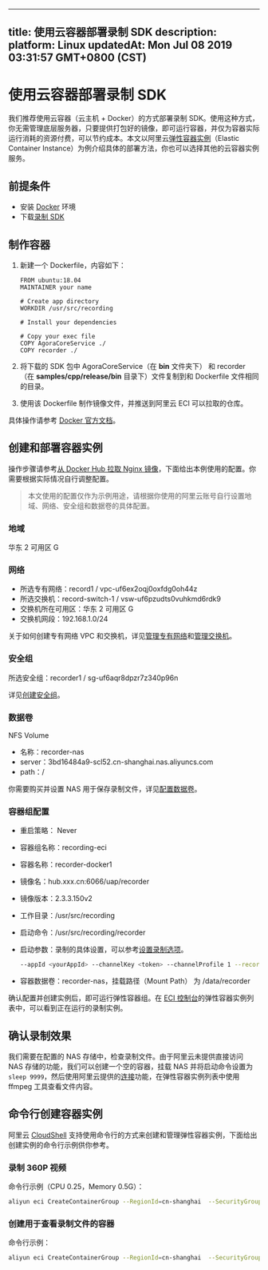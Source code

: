 
---
title: 使用云容器部署录制 SDK
description: 
platform: Linux
updatedAt: Mon Jul 08 2019 03:31:57 GMT+0800 (CST)
---
# 使用云容器部署录制 SDK
我们推荐使用云容器（云主机 + Docker）的方式部署录制 SDK。使用这种方式，你无需管理底层服务器，只要提供打包好的镜像，即可运行容器，并仅为容器实际运行消耗的资源付费，可以节约成本。本文以阿里云[弹性容器实例](https://help.aliyun.com/product/87486.html)（Elastic Container Instance）为例介绍具体的部署方法，你也可以选择其他的云容器实例服务。

## 前提条件

- 安装 [Docker](https://docs.docker.com/install/) 环境
- 下载[录制 SDK](http://download.agora.io/sdk/release/Agora_Recording_SDK_for_Linux_v2_3_3_FULL.tar.gz)

## 制作容器

1. 新建一个 Dockerfile，内容如下：

   ```
   FROM ubuntu:18.04
   MAINTAINER your name
   
   # Create app directory
   WORKDIR /usr/src/recording
   
   # Install your dependencies
   
   # Copy your exec file
   COPY AgoraCoreService ./
   COPY recorder ./
   ```

2. 将下载的 SDK 包中 AgoraCoreService（在 **bin** 文件夹下） 和 recorder （在 **samples/cpp/release/bin** 目录下）文件复制到和 Dockerfile 文件相同的目录。

3. 使用该 Dockerfile 制作镜像文件，并推送到阿里云 ECI 可以拉取的仓库。

具体操作请参考 [Docker 官方文档](https://docs.docker.com/get-started/)。

## 创建和部署容器实例

操作步骤请参考[从 Docker Hub 拉取 Nginx 镜像](https://help.aliyun.com/document_detail/119093.html)，下面给出本例使用的配置。你需要根据实际情况自行调整配置。

> 本文使用的配置仅作为示例用途，请根据你使用的阿里云账号自行设置地域、网络、安全组和数据卷的具体配置。

### 地域

华东 2 可用区 G

### 网络

- 所选专有网络：record1 / vpc-uf6ex2oqj0oxfdg0oh44z
- 所选交换机：record-switch-1 / vsw-uf6pzudts0vuhkmd6rdk9
- 交换机所在可用区：华东 2 可用区 G
- 交换机网段：192.168.1.0/24

关于如何创建专有网络 VPC 和交换机，详见[管理专有网络](https://help.aliyun.com/document_detail/65398.html)和[管理交换机](https://help.aliyun.com/document_detail/65387.html)。

### 安全组

所选安全组：recorder1 / sg-uf6aqr8dpzr7z340p96n

详见[创建安全组](https://help.aliyun.com/document_detail/25468.html)。

### 数据卷

NFS Volume

- 名称：recorder-nas
- server：3bd16484a9-scl52.cn-shanghai.nas.aliyuncs.com
- path：/

你需要购买并设置 NAS 用于保存录制文件，详见[配置数据卷](https://help.aliyun.com/document_detail/90672.html)。

### 容器组配置

- 重启策略： Never

- 容器组名称：recording-eci

- 容器名称：recorder-docker1

- 镜像名：hub.xxx.cn:6066/uap/recorder

- 镜像版本：2.3.3.150v2

- 工作目录：/usr/src/recording

- 启动命令：/usr/src/recording/recorder

- 启动参数：录制的具体设置，可以参考[设置录制选项](https://docs.agora.io/cn/Recording/recording_cmd_cpp?platform=Linux%20CPP#设置录制选项)。

  ```bash
  --appId <yourAppId> --channelKey <token> --channelProfile 1 --recordFileRootDir /data/recorder --channel demo --uid 666 --appliteDir /usr/src/recording --idle 30 --lowUdpPort 40000 --highUdpPort 41004 --isMixingEnabled 1 --mixedVideoAudio 2
  ```

- 容器数据卷：recorder-nas，挂载路径（Mount Path） 为 /data/recorder

确认配置并创建实例后，即可运行弹性容器组。在 [ECI 控制台](https://eci.console.aliyun.com/)的弹性容器实例列表中，可以看到正在运行的录制实例。

## 确认录制效果

我们需要在配置的 NAS 存储中，检查录制文件。由于阿里云未提供直接访问 NAS 存储的功能，我们可以创建一个空的容器，挂载 NAS 并将启动命令设置为 `sleep 9999`，然后使用阿里云提供的[连接](https://help.aliyun.com/document_detail/119176.html)功能，在弹性容器实例列表中使用 ffmpeg 工具查看文件内容。

## 命令行创建容器实例

阿里云 [CloudShell](https://help.aliyun.com/document_detail/101356.html) 支持使用命令行的方式来创建和管理弹性容器实例，下面给出创建实例的命令行示例供你参考。

### 录制 360P 视频

命令行示例（CPU 0.25，Memory 0.5G）：

```bash
aliyun eci CreateContainerGroup --RegionId=cn-shanghai  --SecurityGroupId=sg-uf6aqr8dpzr7z340p96n --VSwitchId=vsw-uf6pzudts0vuhkmd6rdk9 --Volume.1.Name=recorder-nas --Volume.1.Type=NFSVolume --Volume.1.NFSVolume.Path=/ --Volume.1.NFSVolume.Server=3bd16484a9-scl52.cn-shanghai.nas.aliyuncs.com --Volume.1.NFSVolume.ReadOnly=False --ContainerGroupName=recording-eci1 --RestartPolicy=Never --Container.1.Image=hub.xxx.cn:6066/uap/recorder --Container.1.Name=recorder-docker1 --Container.1.Cpu=0.25 --Container.1.Memory=0.5 --Container.1.ImagePullPolicy=Always --Container.1.WorkingDir=/usr/src/recording --Container.1.Command.1=/usr/src/recording/recorder --Container.1.VolumeMount.1.Name=recorder-nas --Container.1.VolumeMount.1.MountPath=/data/recorder --Container.1.VolumeMount.1.ReadOnly=False --Container.1.Arg.1=—appId=<yourAppId> --Container.1.Arg.2=—channelKey=<token> --Container.1.Arg.3=--channelProfile=1 --Container.1.Arg.4=--recordFileRootDir=/data/recorder --Container.1.Arg.5=—channel=demo --Container.1.Arg.6=--uid=3600205 --Container.1.Arg.7=--appliteDir=/usr/src/recording --Container.1.Arg.8=--lowUdpPort=40000 --Container.1.Arg.9=--highUdpPort=41004 --Container.1.Arg.10=--isMixingEnabled=1 --Container.1.Arg.11=--mixedVideoAudio=2 --Container.1.Arg.12=--idle=15
```

### 创建用于查看录制文件的容器

命令行示例：

```bash
aliyun eci CreateContainerGroup --RegionId=cn-shanghai  --SecurityGroupId=sg-uf6aqr8dpzr7z340p96n --VSwitchId=vsw-uf6pzudts0vuhkmd6rdk9 --Volume.1.Name=recorder-nas --Volume.1.Type=NFSVolume --Volume.1.NFSVolume.Path=/ --Volume.1.NFSVolume.Server=3bd16484a9-scl52.cn-shanghai.nas.aliyuncs.com --Volume.1.NFSVolume.ReadOnly=False --ContainerGroupName=recording-eci --RestartPolicy=Never --Container.1.Image=hub.xxx.cn:6066/uap/recorder --Container.1.Name=recorder-docker1 --Container.1.Cpu=0.5 --Container.1.Memory=1 --Container.1.ImagePullPolicy=Always --Container.1.VolumeMount.1.Name=recorder-nas --Container.1.VolumeMount.1.MountPath=/data/recorder --Container.1.VolumeMount.1.ReadOnly=False --Container.1.WorkingDir=/usr/src/recording --Container.1.Command.1=sleep  --Container.1.Arg.1=9999
```
